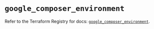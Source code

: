 # `google_composer_environment`

Refer to the Terraform Registry for docs: [`google_composer_environment`](https://registry.terraform.io/providers/hashicorp/google/5.21.0/docs/resources/composer_environment).
